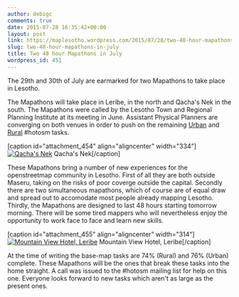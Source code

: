 ```yaml
---
author: debigc
comments: true
date: 2015-07-28 16:35:42+00:00
layout: post
link: https://maplesotho.wordpress.com/2015/07/28/two-48-hour-mapathons-in-july/
slug: two-48-hour-mapathons-in-july
title: Two 48 hour Mapathons in July
wordpress_id: 451
---
```


The 29th and 30th of July are earmarked for two Mapathons to take place in Lesotho.

The Mapathons will take place in Leribe, in the north and Qacha's Nek in the south. The Mapathons were called by the Lesotho Town and Regional Planning Institute at its meeting in June. Assistant Physical Planners are converging on both venues in order to push on the remaining [Urban](http://tasks.hotosm.org/project/597#task/804) and [Rural](http://tasks.hotosm.org/project/894#task/589) #hotosm tasks.

[caption id="attachment_454" align="aligncenter" width="334"][![Qacha's Nek](https://maplesotho.files.wordpress.com/2015/07/qn1.jpg?w=300)](https://maplesotho.files.wordpress.com/2015/07/qn1.jpg) Qacha's Nek[/caption]

These Mapathons bring a number of new experiences for the openstreetmap community in Lesotho. First of all they are both outside Maseru, taking on the risks of poor coverge outside the capital. Secondly there are two simultaneous mapathons, which of course are of equal draw and spread out to accomodate most people already mapping Lesotho. Thirdly, the Mapathons are designed to last 48 hours starting tomorrow morning. There will be some tired mappers who will nevertheless enjoy the opportunity to work face to face and learn new skills.

[caption id="attachment_455" align="aligncenter" width="314"][![Mountain View Hotel, Leribe](https://maplesotho.files.wordpress.com/2015/07/leribe.jpg)](https://maplesotho.files.wordpress.com/2015/07/leribe.jpg) Mountain View Hotel, Leribe[/caption]

At the time of writing the base-map tasks are 74% (Rural) and 76% (Urban) complete. These Mapathons will be the ones that break these tasks into the home straight. A call was issued to the #hotosm mailing list for help on this one. Everyone looks forward to new tasks which aren't as large as the present ones.
